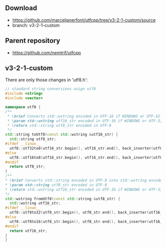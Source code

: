 ## Download
* https://github.com/marceljanerfont/utfcpp/tree/v3-2-1-custom/source
* branch: v3-2-1-custom

## Parent repository
* https://github.com/nemtrif/utfcpp


## v3-2-1-custom
There are only those changes in 'utf8.h':

```cpp
// standard string conversions usign utf8
#include <string>
#include <vector>

namespace utf8 {
/**
 * \brief Converts std::wstring encoded in UTF-16 if WINDOWS or UTF-32 if POSIX into a std::string encoded in UTF-8
 * \param std::wstring utf16_str encoded in UTF-16 if WINDOWS or UTF-32 if POSIX
 * \return std::string utf8_str encoded in UTF-8
 */
std::string toUtf8(const std::wstring &utf16_str) {
  std::string utf8_str;
#ifdef __linux__
  utf8::utf32to8(utf16_str.begin(), utf16_str.end(), back_inserter(utf8_str));
#else
  utf8::utf16to8(utf16_str.begin(), utf16_str.end(), back_inserter(utf8_str));
#endif
  return utf8_str;
}
/**
* \brief Converts std::string encoded in UTF-8 into std::wstring encoded in UTF-16 if WINDOWS or in UTF-32 if POSIX
* \param std::string utf8_str encoded in UTF-8
* \return std::wstring utf16_str encoded in UTF-16 if WINDOWS or UTF-32 if POSIX
*/
std::wstring fromUtf8(const std::string &utf8_str) {
  std::wstring utf16_str;
#ifdef __linux__
  utf8::utf8to32(utf8_str.begin(), utf8_str.end(), back_inserter(utf16_str));
#else
  utf8::utf8to16(utf8_str.begin(), utf8_str.end(), back_inserter(utf16_str));
#endif
  return utf16_str;
}
}
```
